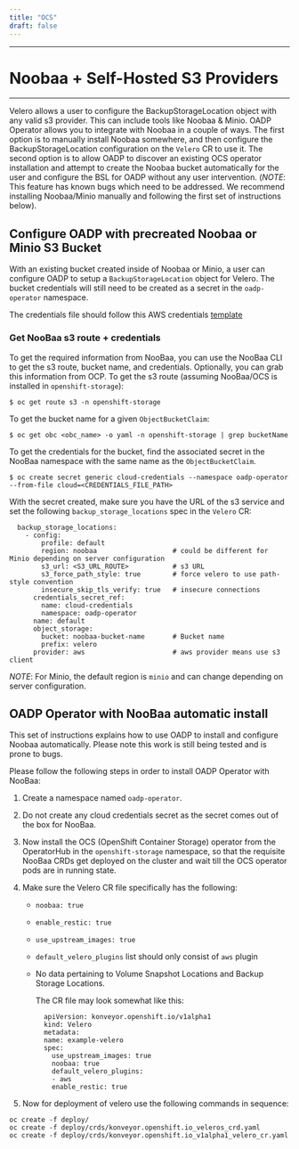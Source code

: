 ```yaml
---
title: "OCS"
draft: false
---
```


***
# Noobaa + Self-Hosted S3 Providers
***

Velero allows a user to configure the BackupStorageLocation object with any
valid s3 provider. This can include tools like Noobaa & Minio. OADP Operator
allows you to integrate with Noobaa in a couple of ways. The first option is to
manually install Noobaa somewhere, and then configure the BackupStorageLocation
configuration on the `Velero` CR to use it. The second option is to allow OADP
to discover an existing OCS operator installation and attempt to create the
Noobaa bucket automatically for the user and configure the BSL for OADP without
any user intervention. (*NOTE*: This feature has known bugs which need to be
addressed. We recommend installing Noobaa/Minio manually and following the
first set of instructions below).

## Configure OADP with precreated Noobaa or Minio S3 Bucket

With an existing bucket created inside of Noobaa or Minio, a user can configure
OADP to setup a `BackupStorageLocation` object for Velero. The bucket
credentials will still need to be created as a secret in the `oadp-operator`
namespace.

The credentials file should follow this AWS credentials
[template](https://github.com/konveyor/velero-examples/blob/master/velero-install/aws-credentials)

### Get NooBaa s3 route + credentials
To get the required information from NooBaa, you can use the NooBaa CLI to get
the s3 route, bucket name, and credentials. Optionally, you can grab this
information from OCP. To get the s3 route (assuming NooBaa/OCS is installed in
`openshift-storage`):
```
$ oc get route s3 -n openshift-storage
```

To get the bucket name for a given `ObjectBucketClaim`:
```
$ oc get obc <obc_name> -o yaml -n openshift-storage | grep bucketName
```

To get the credentials for the bucket, find the associated secret in the NooBaa
namespace with the same name as the `ObjectBucketClaim`.

```
$ oc create secret generic cloud-credentials --namespace oadp-operator --from-file cloud=<CREDENTIALS_FILE_PATH>
```

With the secret created, make sure you have the URL of the s3 service and set
the following `backup_storage_locations` spec in the `Velero` CR:
```
  backup_storage_locations:
    - config:
        profile: default
        region: noobaa                   # could be different for Minio depending on server configuration
        s3_url: <S3_URL_ROUTE>           # s3 URL
        s3_force_path_style: true        # force velero to use path-style convention
        insecure_skip_tls_verify: true   # insecure connections
      credentials_secret_ref:
        name: cloud-credentials
        namespace: oadp-operator
      name: default
      object_storage:
        bucket: noobaa-bucket-name       # Bucket name
        prefix: velero
      provider: aws                      # aws provider means use s3 client               
```

*NOTE*: For Minio, the default region is `minio` and can change depending on
server configuration.


## OADP Operator with NooBaa automatic install

This set of instructions explains how to use OADP to install and configure
Noobaa automatically. Please note this work is still being tested and is prone
to bugs.

Please follow the following steps in order to install OADP Operator with NooBaa:

1. Create a namespace named `oadp-operator`.
2. Do not create any cloud credentials secret as the secret comes out of the box for NooBaa.
3. Now install the OCS (OpenShift Container Storage) operator from the OperatorHub in the `openshift-storage` namespace, so that the requisite NooBaa CRDs get deployed on the cluster and wait till the OCS operator pods are in running state.
4. Make sure the Velero CR file specifically has the following:
   - `noobaa: true`
   - `enable_restic: true`
   - `use_upstream_images: true`
   - `default_velero_plugins` list should only consist of `aws` plugin
   - No data pertaining to Volume Snapshot Locations and Backup Storage Locations.
 
      The CR file may look somewhat like this:
      ```
        apiVersion: konveyor.openshift.io/v1alpha1
        kind: Velero
        metadata:
        name: example-velero
        spec:
          use_upstream_images: true
          noobaa: true
          default_velero_plugins:
          - aws
          enable_restic: true
      ```
  
5. Now for deployment of velero use the following commands in sequence:
```
oc create -f deploy/
oc create -f deploy/crds/konveyor.openshift.io_veleros_crd.yaml
oc create -f deploy/crds/konveyor.openshift.io_v1alpha1_velero_cr.yaml
```
